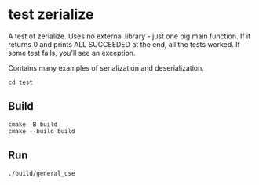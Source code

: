 # test zerialize

A test of zerialize. Uses no external library - just one big main function. If it returns 0 and prints ALL SUCCEEDED at the end, all the tests worked. If some test fails, you'll see an exception.

Contains many examples of serialization and deserialization.

    cd test

## Build

    cmake -B build
    cmake --build build

## Run

    ./build/general_use
